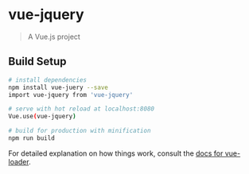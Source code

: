 # vue-jquery

> A Vue.js project

## Build Setup

``` bash
# install dependencies
npm install vue-juery --save
import vue-jquery from 'vue-jquery'

# serve with hot reload at localhost:8080
Vue.use(vue-jquery)

# build for production with minification
npm run build
```

For detailed explanation on how things work, consult the [docs for vue-loader](http://vuejs.github.io/vue-loader).
